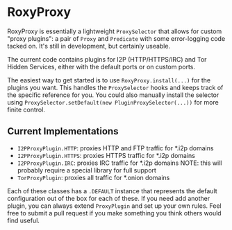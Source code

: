 # RoxyProxy
RoxyProxy is essentially a lightweight `ProxySelector` that allows for
custom "proxy plugins": a pair of `Proxy` and `Predicate` with some
error-logging code tacked on.  It's still in development, but certainly
useable.

The current code contains plugins for I2P (HTTP/HTTPS/IRC) and Tor
Hidden Services, either with the default ports or on custom ports.

The easiest way to get started is to use `RoxyProxy.install(...)` for
the plugins you want.  This handles the `ProxySelector` hooks and keeps
track of the specific reference for you.  You could also manually
install the selector using
`ProxySelector.setDefault(new PluginProxySelector(...))` for more
finite control.

## Current Implementations
 - `I2PProxyPlugin.HTTP`: proxies HTTP and FTP traffic for *.i2p domains
 - `I2PProxyPlugin.HTTPS`: proxies HTTPS traffic for *.i2p domains
 - `I2PProxyPlugin.IRC`: proxies IRC traffic for *.i2p domains
   NOTE: this will probably require a special library for full support
 - `TorProxyPlugin`: proxies all traffic for *.onion domains
 
 Each of these classes has a `.DEFAULT` instance that represents the
 default configuration out of the box for each of these.  If you need
 add another plugin, you can always extend `ProxyPlugin` and set up
 your own rules.  Feel free to submit a pull request if you make
 something you think others would find useful.
